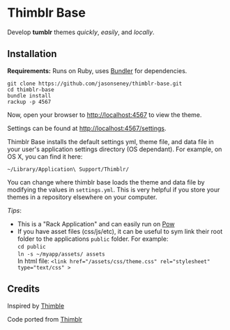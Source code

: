 Thimblr Base
============

Develop **tumblr** themes _quickly_, _easily_, and _locally_.

Installation
------------

**Requirements:** Runs on Ruby, uses [Bundler](http://gembundler.com) for dependencies.

	git clone https://github.com/jasonseney/thimblr-base.git
	cd thimblr-base
	bundle install
	rackup -p 4567


Now, open your browser to [http://localhost:4567](http://localhost:4567) to view the theme.

Settings can be found at [http://localhost:4567/settings](http://localhost:4567/settings).

Thimblr Base installs the default settings yml, theme file, and data file in your user's application settings directory (OS dependant). For example, on OS X, you can find it here:

	~/Library/Application\ Support/Thimblr/

You can change where thimblr base loads the theme and data file by modifying the values in `settings.yml`. This is very helpful if you store your themes in a repository elsewhere on your computer.

*Tips*: 

- This is a "Rack Application" and can easily run on [Pow](http://pow.cx)
- If you have asset files (css/js/etc), it can be useful to sym link their root folder to the applications `public` folder. For example:  
	`cd public`  
	`ln -s ~/myapp/assets/ assets`  
In html file: `<link href="/assets/css/theme.css" rel="stylesheet" type="text/css" >`


Credits
-------

Inspired by [Thimble](https://github.com/mwunsch/thimble)

Code ported from [Thimblr](https://github.com/jphastings/thimblr)
